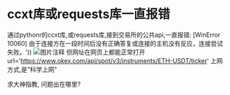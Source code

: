# ccxt库或requests库一直报错

通过pythonr的ccxt库,或requests库,接到交易所的公共api,一直报错:
[WinError 10060] 由于连接方在一段时间后没有正确答复或连接的主机没有反应，连接尝试失败。'))
![图片注释](http://storage-uqer.datayes.com/5f6ff0b8c0893c0142ca85ed/c5e5a840-0065-11eb-bd92-0242ac140003)
但网址在网页上都能正常打开
url='https://www.okex.com/api/spot/v3/instruments/ETH-USDT/ticker'
上网方式,是"科学上网"

求大神指教, 问题出在哪里?